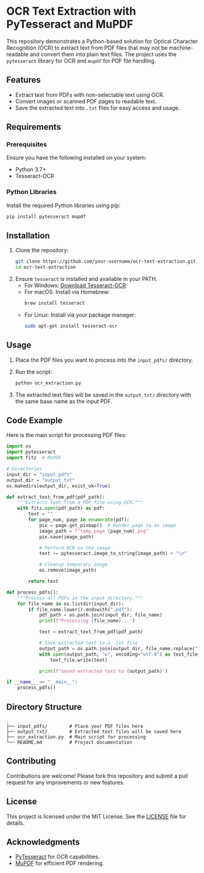 # OCR Text Extraction with PyTesseract and MuPDF

This repository demonstrates a Python-based solution for Optical Character Recognition (OCR) to extract text from PDF files that may not be machine-readable and convert them into plain text files. The project uses the `pytesseract` library for OCR and `mupdf` for PDF file handling.

## Features
- Extract text from PDFs with non-selectable text using OCR.
- Convert images or scanned PDF pages to readable text.
- Save the extracted text into `.txt` files for easy access and usage.

## Requirements

### Prerequisites
Ensure you have the following installed on your system:
- Python 3.7+
- Tesseract-OCR

### Python Libraries
Install the required Python libraries using pip:

```bash
pip install pytesseract mupdf
```

## Installation

1. Clone the repository:
   ```bash
   git clone https://github.com/your-username/ocr-text-extraction.git
   cd ocr-text-extraction
   ```
2. Ensure `tesseract` is installed and available in your PATH.
   - For Windows: [Download Tesseract-OCR](https://github.com/tesseract-ocr/tesseract)
   - For macOS: Install via Homebrew:
     ```bash
     brew install tesseract
     ```
   - For Linux: Install via your package manager:
     ```bash
     sudo apt-get install tesseract-ocr
     ```

## Usage

1. Place the PDF files you want to process into the `input_pdfs/` directory.
2. Run the script:

   ```bash
   python ocr_extraction.py
   ```
3. The extracted text files will be saved in the `output_txt/` directory with the same base name as the input PDF.

## Code Example
Here is the main script for processing PDF files:

```python
import os
import pytesseract
import fitz  # MuPDF

# Directories
input_dir = "input_pdfs"
output_dir = "output_txt"
os.makedirs(output_dir, exist_ok=True)

def extract_text_from_pdf(pdf_path):
    """Extracts text from a PDF file using OCR."""
    with fitz.open(pdf_path) as pdf:
        text = ""
        for page_num, page in enumerate(pdf):
            pix = page.get_pixmap()  # Render page to an image
            image_path = f"temp_page_{page_num}.png"
            pix.save(image_path)

            # Perform OCR on the image
            text += pytesseract.image_to_string(image_path) + "\n"

            # Cleanup temporary image
            os.remove(image_path)

        return text

def process_pdfs():
    """Process all PDFs in the input directory."""
    for file_name in os.listdir(input_dir):
        if file_name.lower().endswith(".pdf"):
            pdf_path = os.path.join(input_dir, file_name)
            print(f"Processing {file_name}...")

            text = extract_text_from_pdf(pdf_path)

            # Save extracted text to a .txt file
            output_path = os.path.join(output_dir, file_name.replace(".pdf", ".txt"))
            with open(output_path, "w", encoding="utf-8") as text_file:
                text_file.write(text)

            print(f"Saved extracted text to {output_path}")

if __name__ == "__main__":
    process_pdfs()
```

## Directory Structure
```
.
├── input_pdfs/        # Place your PDF files here
├── output_txt/        # Extracted text files will be saved here
├── ocr_extraction.py  # Main script for processing
└── README.md          # Project documentation
```

## Contributing
Contributions are welcome! Please fork this repository and submit a pull request for any improvements or new features.

## License
This project is licensed under the MIT License. See the [LICENSE](LICENSE) file for details.

## Acknowledgments
- [PyTesseract](https://pypi.org/project/pytesseract/) for OCR capabilities.
- [MuPDF](https://pymupdf.readthedocs.io/) for efficient PDF rendering.
